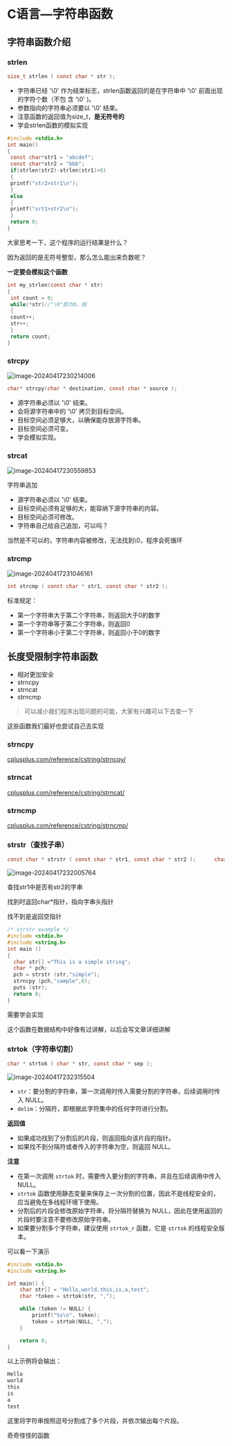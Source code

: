 # C语言—字符串函数

## 字符串函数介绍

### strlen

```c
size_t strlen ( const char * str );
```

* 字符串已经 '\0' 作为结束标志，strlen函数返回的是在字符串中 '\0' 前面出现的字符个数（不包 含 '\0' )。
* 参数指向的字符串必须要以 '\0' 结束。 
* 注意函数的返回值为size_t，**是无符号的** 
* 学会strlen函数的模拟实现

```c
#include <stdio.h>
int main()
{
 const char*str1 = "abcdef";
 const char*str2 = "bbb";
 if(strlen(str2)-strlen(str1)>0)
 {
 printf("str2>str1\n");
 } 
 else
 {
 printf("srt1>str2\n");
 }
 return 0;
}
```

大家思考一下，这个程序的运行结果是什么？

因为返回的是无符号整型，那么怎么能出来负数呢？

**一定要会模拟这个函数**

```c
int my_strlen(const char * str)
{
 int count = 0;
 while(*str)//"\0"即为0，假
 {
 count++;
 str++;
 }
 return count;
}
```



### strcpy

 ![image-20240417230214006](https://gitee.com/jason_pei/typora-bed/raw/master/image/202404172302048.png)

```c
char* strcpy(char * destination, const char * source );
```

* 源字符串必须以 '\0' 结束。 
* 会将源字符串中的 '\0' 拷贝到目标空间。 
* 目标空间必须足够大，以确保能存放源字符串。 
* 目标空间必须可变。 
* 学会模拟实现。



### strcat

![image-20240417230559853](https://gitee.com/jason_pei/typora-bed/raw/master/image/202404172305884.png)

字符串追加

* 源字符串必须以 '\0' 结束。 
* 目标空间必须有足够的大，能容纳下源字符串的内容。 
* 目标空间必须可修改。 
* 字符串自己给自己追加，可以吗？

当然是不可以的，字符串内容被修改，无法找到\0，程序会死循环

### strcmp

![image-20240417231046161](https://gitee.com/jason_pei/typora-bed/raw/master/image/202404172310196.png)

```c
int strcmp ( const char * str1, const char * str2 );
```

标准规定： 

* 第一个字符串大于第二个字符串，则返回大于0的数字 
* 第一个字符串等于第二个字符串，则返回0 
* 第一个字符串小于第二个字符串，则返回小于0的数字



## 长度受限制字符串函数

* 相对更加安全
* strncpy
* strncat
* strncmp

> 可以减小我们程序出现问题的可能，大家有兴趣可以下去查一下

这些函数我们最好也尝试自己去实现

### strncpy

[cplusplus.com/reference/cstring/strncpy/](https://cplusplus.com/reference/cstring/strncpy/)

### strncat

[cplusplus.com/reference/cstring/strncat/](https://cplusplus.com/reference/cstring/strncat/)

### strncmp

[cplusplus.com/reference/cstring/strncmp/](https://cplusplus.com/reference/cstring/strncmp/)

### strstr（查找子串）

```c
const char * strstr ( const char * str1, const char * str2 );      char * strstr (char * str1, const char * str2 );
```

![image-20240417232005764](https://gitee.com/jason_pei/typora-bed/raw/master/image/202404172320805.png)

查找str1中是否有str2的字串

找到时返回char*指针，指向字串头指针

找不到是返回空指针

```c
/* strstr example */
#include <stdio.h>
#include <string.h>
int main ()
{
  char str[] ="This is a simple string";
  char * pch;
  pch = strstr (str,"simple");
  strncpy (pch,"sample",6);
  puts (str);
  return 0;
} 
```

需要学会实现

这个函数在数据结构中好像有过讲解，以后会写文章详细讲解

### strtok（字符串切割）

```c
char * strtok ( char * str, const char * sep );
```

![image-20240417232315504](https://gitee.com/jason_pei/typora-bed/raw/master/image/202404172323550.png)

- `str`：要分割的字符串，第一次调用时传入需要分割的字符串，后续调用时传入 NULL。
- `delim`：分隔符，即根据此字符集中的任何字符进行分割。

**返回值**

- 如果成功找到了分割后的片段，则返回指向该片段的指针。
- 如果找不到分隔符或者传入的字符串为空，则返回 NULL。

**注意**

- 在第一次调用 `strtok` 时，需要传入要分割的字符串，并且在后续调用中传入 NULL。
- `strtok` 函数使用静态变量来保存上一次分割的位置，因此不是线程安全的，应当避免在多线程环境下使用。
- 分割后的片段会修改原始字符串，将分隔符替换为 NULL，因此在使用返回的片段时要注意不要修改原始字符串。
- 如果要分割多个字符串，建议使用 `strtok_r` 函数，它是 `strtok` 的线程安全版本。

可以看一下演示

```c
#include <stdio.h>
#include <string.h>

int main() {
    char str[] = "Hello,world,this,is,a,test";
    char *token = strtok(str, ",");

    while (token != NULL) {
        printf("%s\n", token);
        token = strtok(NULL, ",");
    }

    return 0;
}
```

以上示例将会输出：

```c
Hello
world
this
is
a
test
```

这里将字符串按照逗号分割成了多个片段，并依次输出每个片段。

奇奇怪怪的函数



